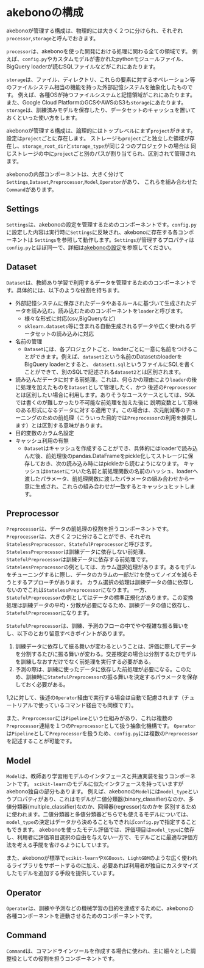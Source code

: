 # akebonoの構成


akebonoが管理する構成は、物理的には大きく２つに分けられ、それぞれ`processor`,`storage`と呼んでおきます。

`processor`は、akebonoを使った開発における処理に関わる全ての領域です。
例えば、`config.py`やカスタムモデルが書かれたpythonモジュールファイル、BigQuery loaderが読むSQLファイルなどがこれにあたります。

`storage`は、ファイル、ディレクトリ、これらの要素に対するオペレーション等のファイルシステム相当の機能を持った外部記憶システムを抽象化したものです。
例えば、各種OSが持つファイルシステムと記憶領域がこれにあたります。また、Google Cloud PlatformのGCSやAWSのS3も`storage`にあたります。
`storage`は、訓練済みモデルを保存したり、データセットのキャッシュを置いておくといった使い方をします。


akebonoが管理する構成は、論理的にはトップレベルにまず`project`がきます。設定は`project`ごとに存在します。
ストレージも`project`ごと独立した領域が存在し、`storage_root_dir`と`storage_type`が同じ２つのプロジェクトの場合は
同じストレージの中に`project`ごと別のパスが割り当てられ、区別されて管理されます。

akebonoの内部コンポーネントは、大きく分けて `Settings`,`Dataset`,`Preprocessor`,`Model`,`Operator`があり、
これらを組み合わせた`Command`があります。


## Settings

`Settings`は、akebonoの設定を管理するためのコンポーネントです。`config.py`に設定した内容は実行時に`Settings`に反映され、akebonoに存在する各コンポーネントは
`Settings`を参照して動作します。`Settings`が管理するプロパティは`config.py`とほぼ同一で、詳細は[akebonoの設定](config.md)を参照してください。

## Dataset

`Dataset`は、教師あり学習で利用するデータを管理するためのコンポーネントです。具体的には、以下のような役割を持ちます。

* 外部記憶システムに保存されたデータやあるルールに基づいて生成されたデータを読み込む。読み込むためのコンポーネントを`loader`と呼びます。
    - 様々な形式に対応(csv,BigQueryなど)
    - `sklearn.datasets`等に含まれる自動生成されるデータや広く使われるデータセットの読み込みに対応
* 名前の管理
    - `Dataset`には、各プロジェクトごと、loaderごとに一意に名前をつけることができます。例えば、`dataset1`という名前のDatasetのloaderをBigQuery loaderとすると、
    `dataset1.sql`というファイルにSQLを書くことができて、別のSQLで記述される`dataset2`とは区別されます。
* 読み込んだデータに対する前処理。これは、何らかの理由により`loader`の後に処理を加えたものを`Dataset`として管理したく、かつ
後述の`Preprocessor`とは区別したい場合に利用します。ありそうなユースケースとしては、SQLでは書くのが難しかったり不可能な前処理を加えた後に
説明変数として意味のある形式になるデータに対する適用です。この場合は、次元削減等のチューニングのための前処理（こういった目的では`Preprocessor`の利用を推奨します）とは区別する意味があります。
* 目的変数のカラム名設定
* キャッシュ利用の有無
    - `Dataset`はキャッシュを作成することができ、具体的にはloaderで読み込んだ後、前処理後のpandas.DataFrameをpickle化してストレージに保存しておき、次の読み込み時にはpickleから読むようになります。
    キャッシュは`Dataset`についた名前と前処理関数の名前のハッシュ、loaderへ渡したパラメータ、前処理関数に渡したパラメータの組み合わせから一意に生成され、これらの組み合わせが一致するとキャッシュヒットします。


## Preprocessor

`Preprocessor`は、データの前処理の役割を担うコンポーネントです。
`Preprocessor`は、大きく２つに分けることができ、それぞれ`StatelessPreprocessor`、`StatefulPreprocessor`と呼びます。
`StatelessPreprocessor`は訓練データに依存しない前処理、`StatefulPreprocessor`は訓練データに依存する前処理です。
`StatelessPreprocessor`の例としては、カラム選択処理があります。あるモデルをチューニングするに際し、データのカラムの一部だけを使ってノイズを減らそうとするアプローチがあります。
カラム選択の処理は訓練データの値に依存しないのでこれは`StatelessPreprocessor`になります。
一方、`StatefulPreprocessor`の例としてはデータの標準正規化があります。この変換処理は訓練データの平均・分散が必要になるため、訓練データの値に依存し、`StatefulPreprocessor`になります。

`StatefulPreprocessor`は、訓練、予測のフローの中でやや複雑な振る舞いをし、以下のとおり留意すべきポイントがあります。

1. 訓練データに依存して振る舞いが変わるということは、評価に際してデータを分割するたびに振る舞いが変わる。交差検定の場合は分割するたびモデルを訓練しなおすだけでなく前処理を実行する必要がある。
2. 予測の際は、訓練に使ったデータに依存した前処理が必要になる。このため、訓練時に`StatefulPreprocessor`の振る舞いを決定するパラメータを保存しておく必要がある。

1,2に対して、後述の`Operator`経由で実行する場合は自動で配慮されます（チュートリアルで使っているコマンド経由でも同様です）。

また、`Preprocessor`には`Pipeline`という仕組みがあり、これは複数の`Preprocessor`連結を１つの`Preprocessor`として扱う抽象化機構です。
`Operator`は`Pipeline`として`Preprocessor`を扱うため、`config.py`には複数の`Preprocessor`を記述することが可能です。


## Model

`Model`は、教師あり学習用モデルのインタフェースと共通実装を扱うコンポーネントです。
`scikit-learn`のモデルに似たインタフェースを持っていますがakebono独自の部分もあります。
例えば、akebonoの`Model`には`model_type`というプロパティがあり、これはモデルが二値分類器(binary_classifier)なのか、多値分類器(multiple_classifier)なのか、回帰器(regressor)なのかを
区別するために使われます。二値分類器と多値分類器どちらでも使えるモデルについては、`model_type`の決定はデータから決めることもできれば`config.py`で指定することもできます。
akebonoを使ったモデル評価では、評価項目は`model_type`に依存し、利用者に評価項目選択の自由を与えない一方で、モデルごとに最適な評価方法を考える手間を省けるようにしています。

また、akebonoが標準で`scikit-learn`や`XGBoost`、`LightGBM`のような広く使われるライブラリをサポートするのに加え、必要あれば利用者が独自にカスタマイズしたモデルを追加する手段を提供しています。


## Operator

`Operator`は、訓練や予測などの機械学習の目的を達成するために、akebonoの各種コンポーネントを連動させるためのコンポーネントです。　

## Command

`Command`は、コマンドラインツールを作成する場合に使われ、主に細々とした調整役としての役割を担うコンポーネントです。
